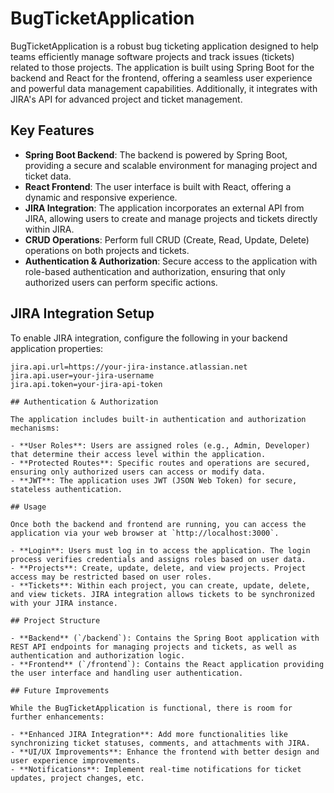 # BugTicketApplication

BugTicketApplication is a robust bug ticketing application designed to help teams efficiently manage software projects and track issues (tickets) related to those projects. The application is built using Spring Boot for the backend and React for the frontend, offering a seamless user experience and powerful data management capabilities. Additionally, it integrates with JIRA's API for advanced project and ticket management.

## Key Features

- **Spring Boot Backend**: The backend is powered by Spring Boot, providing a secure and scalable environment for managing project and ticket data.
- **React Frontend**: The user interface is built with React, offering a dynamic and responsive experience.
- **JIRA Integration**: The application incorporates an external API from JIRA, allowing users to create and manage projects and tickets directly within JIRA.
- **CRUD Operations**: Perform full CRUD (Create, Read, Update, Delete) operations on both projects and tickets.
- **Authentication & Authorization**: Secure access to the application with role-based authentication and authorization, ensuring that only authorized users can perform specific actions.

## JIRA Integration Setup

To enable JIRA integration, configure the following in your backend application properties:

```properties
jira.api.url=https://your-jira-instance.atlassian.net
jira.api.user=your-jira-username
jira.api.token=your-jira-api-token

## Authentication & Authorization

The application includes built-in authentication and authorization mechanisms:

- **User Roles**: Users are assigned roles (e.g., Admin, Developer) that determine their access level within the application.
- **Protected Routes**: Specific routes and operations are secured, ensuring only authorized users can access or modify data.
- **JWT**: The application uses JWT (JSON Web Token) for secure, stateless authentication.

## Usage

Once both the backend and frontend are running, you can access the application via your web browser at `http://localhost:3000`.

- **Login**: Users must log in to access the application. The login process verifies credentials and assigns roles based on user data.
- **Projects**: Create, update, delete, and view projects. Project access may be restricted based on user roles.
- **Tickets**: Within each project, you can create, update, delete, and view tickets. JIRA integration allows tickets to be synchronized with your JIRA instance.

## Project Structure

- **Backend** (`/backend`): Contains the Spring Boot application with REST API endpoints for managing projects and tickets, as well as authentication and authorization logic.
- **Frontend** (`/frontend`): Contains the React application providing the user interface and handling user authentication.

## Future Improvements

While the BugTicketApplication is functional, there is room for further enhancements:

- **Enhanced JIRA Integration**: Add more functionalities like synchronizing ticket statuses, comments, and attachments with JIRA.
- **UI/UX Improvements**: Enhance the frontend with better design and user experience improvements.
- **Notifications**: Implement real-time notifications for ticket updates, project changes, etc.

